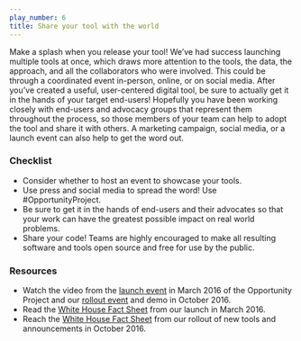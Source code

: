 ```yaml
---
play_number: 6
title: Share your tool with the world
---
```


Make a splash when you release your tool! We’ve had success launching multiple tools at once, which draws more attention to the tools, the data, the approach, and all the collaborators who were involved.  This could be through a coordinated event in-person, online, or on social media.  After you’ve created a useful, user-centered digital tool, be sure to actually get it in the hands of your target end-users!  Hopefully you have been working closely with end-users and advocacy groups that represent them throughout the process, so those members of your team can help to adopt the tool and share it with others.  A marketing campaign, social media, or a launch event can also help to get the word out.  

### Checklist
- Consider whether to host an event to showcase your tools.
-	Use press and social media to spread the word! Use #OpportunityProject. 
-	Be sure to get it in the hands of end-users and their advocates so that your work can have the greatest possible impact on real world problems. 
- Share your code! Teams are highly encouraged to make all resulting software and tools open source and free for use by the public.


### Resources
- Watch the video from the [launch event](https://youtu.be/rwES25_sL0E) in March 2016 of the Opportunity Project and our [rollout event](https://www.youtube.com/watch?v=uqIiMj2S_Vk) and demo in October 2016. 
- Read the [White House Fact Sheet](https://www.whitehouse.gov/the-press-office/2016/03/07/fact-sheet-white-house-launches-opportunity-project-utilizing-open-data) from our launch in March 2016.
- Reach the [White House Fact Sheet](https://www.whitehouse.gov/the-press-office/2016/10/06/fact-sheet-opportunity-project-unleashing-power-open-data-build) from our rollout of new tools and announcements in October 2016.

